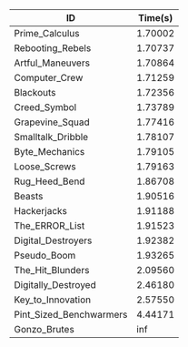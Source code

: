 |ID|Time(s)|
|-|-|
|Prime_Calculus|1.70002|
|Rebooting_Rebels|1.70737|
|Artful_Maneuvers|1.70864|
|Computer_Crew|1.71259|
|Blackouts|1.72356|
|Creed_Symbol|1.73789|
|Grapevine_Squad|1.77416|
|Smalltalk_Dribble|1.78107|
|Byte_Mechanics|1.79105|
|Loose_Screws|1.79163|
|Rug_Heed_Bend|1.86708|
|Beasts|1.90516|
|Hackerjacks|1.91188|
|The_ERROR_List|1.91523|
|Digital_Destroyers|1.92382|
|Pseudo_Boom|1.93265|
|The_Hit_Blunders|2.09560|
|Digitally_Destroyed|2.46180|
|Key_to_Innovation|2.57550|
|Pint_Sized_Benchwarmers|4.44171|
|Gonzo_Brutes|inf|
